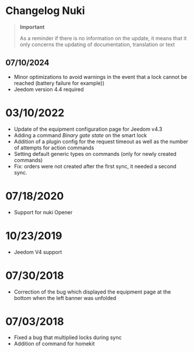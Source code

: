 # Changelog Nuki

>**Important**
>
>As a reminder if there is no information on the update, it means that it only concerns the updating of documentation, translation or text

## 07/10/2024

- Minor optimizations to avoid warnings in the event that a lock cannot be reached (battery failure for example))
- Jeedom version 4.4 required

# 03/10/2022

- Update of the equipment configuration page for Jeedom v4.3
- Adding a command *Binary gate state* on the smart lock
- Addition of a plugin config for the request timeout as well as the number of attempts for action commands
- Setting default generic types on commands (only for newly created commands)
- Fix: orders were not created after the first sync, it needed a second sync.

# 07/18/2020

- Support for nuki Opener

# 10/23/2019

- Jeedom V4 support

# 07/30/2018

- Correction of the bug which displayed the equipment page at the bottom when the left banner was unfolded

# 07/03/2018

- Fixed a bug that multiplied locks during sync
- Addition of command for homekit
